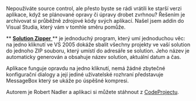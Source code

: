 <!-- dcterms:identifier = aspnetcz#112 -->
<!-- dcterms:title = Solution Zipper - jednoduchá záloha vašich projektů -->
<!-- dcterms:abstract = Nepoužíváte source control, ale přesto byste se rádi vrátili ke starší verzi aplikace, když se plánované opravy či úpravy drobet zvrhnou? Řešením je archivovat si průběžně zdrojové kódy svých aplikací. Našel jsem addin do Visual Studia, který vám v tomhle směru pomůže. -->
<!-- np9:categoryId = 1 -->
<!-- x4w:category = IT -->
<!-- np9:authorId = 1 -->
<!-- np9:authorEmail = michal.valasek@altairis.cz -->
<!-- dcterms:creator = Michal Altair Valášek -->
<!-- dcterms:created = 2006-09-15T16:50:57.04+02:00 -->
<!-- dcterms:dateAccepted = 2006-09-15T16:50:57.04+02:00 -->

Nepoužíváte source control, ale přesto byste se rádi vrátili ke starší verzi aplikace, když se plánované opravy či úpravy drobet zvrhnou? Řešením je archivovat si průběžně zdrojové kódy svých aplikací. Našel jsem addin do Visual Studia, který vám v tomhle směru pomůže.

 ** [ **Solution Zipper** ](http://www.codeproject.com/useritems/SolutionZipper.asp) ** je jednoduchý program, který umí jednoduchou věc: na jedno kliknutí ve VS 2005 dokáže sbalit všechny projekty ve vaší solution do jednoho ZIP souboru, který umístí do adresáře se solution. Jeho název je automaticky generován a obsahuje název solution, aktuální datum a čas.

Aplikace funguje opravdu na jedno kliknutí, nemá žádné zbytečné konfigurační dialogy a její jediné uživatelské rozhraní představuje MessageBox který se ukáže po úspěšné kompresi.

Autorem je Robert Nadler a aplikaci si můžete stáhnout z [CodeProjectu](http://www.codeproject.com/useritems/SolutionZipper.asp).